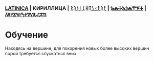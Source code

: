 ### [LATINICA](../Latn/Obucheniye.md) | КИРИЛЛИЦА | [ᚱᚢᚾᛁᚳᚺᛖᛊᚲᚨᚤᚨ](../Runr/Obucheniye.md) | [ⰃⰎⰀⰃⰑⰎⰉⰜⰀ](../Glag/Obucheniye.md) | [𐍓𐍠𐍔𐍮𐍝𐍔𐍟𐍔𐍠𐍜𐍡𐍚𐍐𐍴](../Perm/Obucheniye.md)

#  Обучение

Находясь на вершине, для покорения новых более высоких вершин порой требуется спускаться вниз
